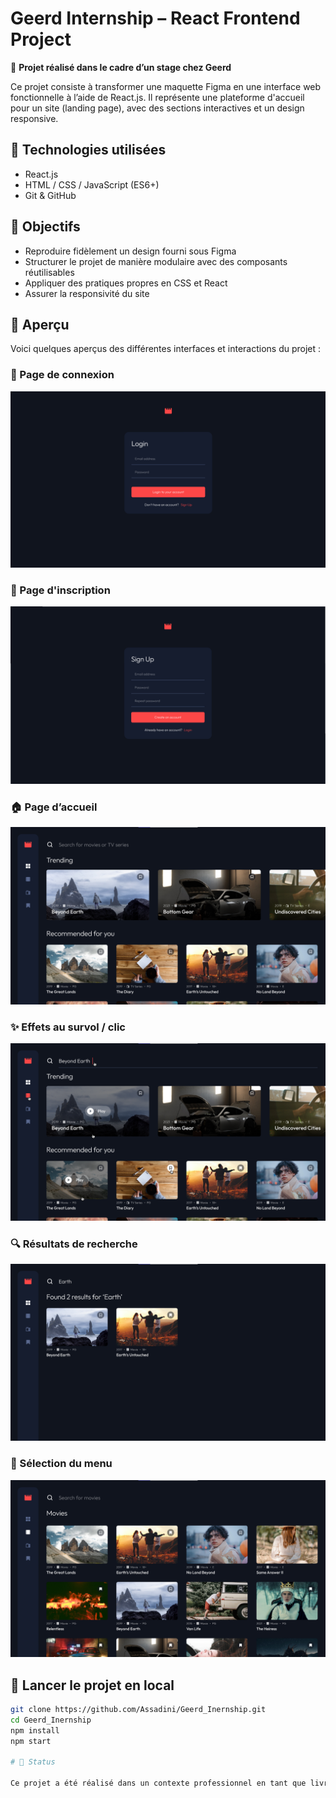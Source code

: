 # Geerd Internship – React Frontend Project

🎯 **Projet réalisé dans le cadre d’un stage chez Geerd**

Ce projet consiste à transformer une maquette Figma en une interface web fonctionnelle à l’aide de React.js. Il représente une plateforme d'accueil pour un site (landing page), avec des sections interactives et un design responsive.

## 🔧 Technologies utilisées

- React.js
- HTML / CSS / JavaScript (ES6+)
- Git & GitHub

## 📐 Objectifs

- Reproduire fidèlement un design fourni sous Figma
- Structurer le projet de manière modulaire avec des composants réutilisables
- Appliquer des pratiques propres en CSS et React
- Assurer la responsivité du site

## 📸 Aperçu
Voici quelques aperçus des différentes interfaces et interactions du projet :

### 🔐 Page de connexion

![Login](./screenshots/login.png)

### 📝 Page d'inscription

![Signup](./screenshots/signup.png)

### 🏠 Page d’accueil

![Login Page](./screenshots/loginpage.png)

### ✨ Effets au survol / clic

![Effets UI](./screenshots/loginpage_effects.png)

### 🔍 Résultats de recherche

![Résultats de recherche](./screenshots/searchresults.png)

### 📂 Sélection du menu

![Menu selection](./screenshots/menubar_selection.png)

## 🚀 Lancer le projet en local

```bash
git clone https://github.com/Assadini/Geerd_Inernship.git
cd Geerd_Inernship
npm install
npm start

# 📄 Status

Ce projet a été réalisé dans un contexte professionnel en tant que livrable de stage. Il démontre ma capacité à traduire une vision UI/UX en code propre et fonctionnel.
